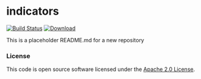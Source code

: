 
# indicators

[![Build Status](https://travis-ci.org/hmrc/indicators.svg?branch=master)](https://travis-ci.org/hmrc/indicators) [ ![Download](https://api.bintray.com/packages/hmrc/releases/indicators/images/download.svg) ](https://bintray.com/hmrc/releases/indicators/_latestVersion)

This is a placeholder README.md for a new repository

### License

This code is open source software licensed under the [Apache 2.0 License]("http://www.apache.org/licenses/LICENSE-2.0.html").
    